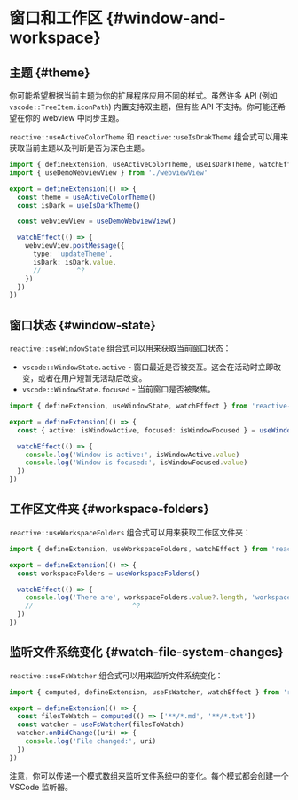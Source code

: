 # 窗口和工作区 {#window-and-workspace}

## 主题 {#theme}

你可能希望根据当前主题为你的扩展程序应用不同的样式。虽然许多 API (例如 `vscode::TreeItem.iconPath`) 内置支持双主题，但有些 API 不支持。你可能还希望在你的 webview 中同步主题。

`reactive::useActiveColorTheme` 和 `reactive::useIsDrakTheme` 组合式可以用来获取当前主题以及判断是否为深色主题。

```ts {5,6}
import { defineExtension, useActiveColorTheme, useIsDarkTheme, watchEffect } from 'reactive-vscode'
import { useDemoWebviewView } from './webviewView'

export = defineExtension(() => {
  const theme = useActiveColorTheme()
  const isDark = useIsDarkTheme()

  const webviewView = useDemoWebviewView()

  watchEffect(() => {
    webviewView.postMessage({
      type: 'updateTheme',
      isDark: isDark.value,
      //         ^?
    })
  })
})
```

## 窗口状态 {#window-state}

`reactive::useWindowState` 组合式可以用来获取当前窗口状态：

- `vscode::WindowState.active` - 窗口最近是否被交互。这会在活动时立即改变，或者在用户短暂无活动后改变。
- `vscode::WindowState.focused` - 当前窗口是否被聚焦。

```ts {4}
import { defineExtension, useWindowState, watchEffect } from 'reactive-vscode'

export = defineExtension(() => {
  const { active: isWindowActive, focused: isWindowFocused } = useWindowState()

  watchEffect(() => {
    console.log('Window is active:', isWindowActive.value)
    console.log('Window is focused:', isWindowFocused.value)
  })
})
```

## 工作区文件夹 {#workspace-folders}

`reactive::useWorkspaceFolders` 组合式可以用来获取工作区文件夹：

```ts {4}
import { defineExtension, useWorkspaceFolders, watchEffect } from 'reactive-vscode'

export = defineExtension(() => {
  const workspaceFolders = useWorkspaceFolders()

  watchEffect(() => {
    console.log('There are', workspaceFolders.value?.length, 'workspace folders')
    //                         ^?
  })
})
```

## 监听文件系统变化 {#watch-file-system-changes}

`reactive::useFsWatcher` 组合式可以用来监听文件系统变化：

```ts {4}
import { computed, defineExtension, useFsWatcher, watchEffect } from 'reactive-vscode'

export = defineExtension(() => {
  const filesToWatch = computed(() => ['**/*.md', '**/*.txt'])
  const watcher = useFsWatcher(filesToWatch)
  watcher.onDidChange((uri) => {
    console.log('File changed:', uri)
  })
})
```

注意，你可以传递一个模式数组来监听文件系统中的变化。每个模式都会创建一个 VSCode 监听器。
